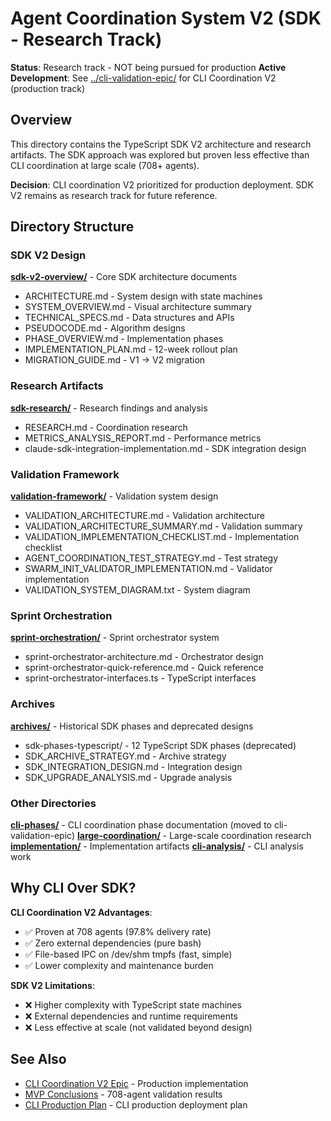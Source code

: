 # Agent Coordination System V2 (SDK - Research Track)

**Status**: Research track - NOT being pursued for production
**Active Development**: See [../cli-validation-epic/](../cli-validation-epic/) for CLI Coordination V2 (production track)

## Overview

This directory contains the TypeScript SDK V2 architecture and research artifacts. The SDK approach was explored but proven less effective than CLI coordination at large scale (708+ agents).

**Decision**: CLI coordination V2 prioritized for production deployment. SDK V2 remains as research track for future reference.

## Directory Structure

### SDK V2 Design

**[sdk-v2-overview/](./sdk-v2-overview/)** - Core SDK architecture documents
- ARCHITECTURE.md - System design with state machines
- SYSTEM_OVERVIEW.md - Visual architecture summary
- TECHNICAL_SPECS.md - Data structures and APIs
- PSEUDOCODE.md - Algorithm designs
- PHASE_OVERVIEW.md - Implementation phases
- IMPLEMENTATION_PLAN.md - 12-week rollout plan
- MIGRATION_GUIDE.md - V1 → V2 migration

### Research Artifacts

**[sdk-research/](./sdk-research/)** - Research findings and analysis
- RESEARCH.md - Coordination research
- METRICS_ANALYSIS_REPORT.md - Performance metrics
- claude-sdk-integration-implementation.md - SDK integration design

### Validation Framework

**[validation-framework/](./validation-framework/)** - Validation system design
- VALIDATION_ARCHITECTURE.md - Validation architecture
- VALIDATION_ARCHITECTURE_SUMMARY.md - Validation summary
- VALIDATION_IMPLEMENTATION_CHECKLIST.md - Implementation checklist
- AGENT_COORDINATION_TEST_STRATEGY.md - Test strategy
- SWARM_INIT_VALIDATOR_IMPLEMENTATION.md - Validator implementation
- VALIDATION_SYSTEM_DIAGRAM.txt - System diagram

### Sprint Orchestration

**[sprint-orchestration/](./sprint-orchestration/)** - Sprint orchestrator system
- sprint-orchestrator-architecture.md - Orchestrator design
- sprint-orchestrator-quick-reference.md - Quick reference
- sprint-orchestrator-interfaces.ts - TypeScript interfaces

### Archives

**[archives/](./archives/)** - Historical SDK phases and deprecated designs
- sdk-phases-typescript/ - 12 TypeScript SDK phases (deprecated)
- SDK_ARCHIVE_STRATEGY.md - Archive strategy
- SDK_INTEGRATION_DESIGN.md - Integration design
- SDK_UPGRADE_ANALYSIS.md - Upgrade analysis

### Other Directories

**[cli-phases/](./cli-phases/)** - CLI coordination phase documentation (moved to cli-validation-epic)
**[large-coordination/](./large-coordination/)** - Large-scale coordination research
**[implementation/](./implementation/)** - Implementation artifacts
**[cli-analysis/](./cli-analysis/)** - CLI analysis work

## Why CLI Over SDK?

**CLI Coordination V2 Advantages**:
- ✅ Proven at 708 agents (97.8% delivery rate)
- ✅ Zero external dependencies (pure bash)
- ✅ File-based IPC on /dev/shm tmpfs (fast, simple)
- ✅ Lower complexity and maintenance burden

**SDK V2 Limitations**:
- ❌ Higher complexity with TypeScript state machines
- ❌ External dependencies and runtime requirements
- ❌ Less effective at scale (not validated beyond design)

## See Also

- [CLI Coordination V2 Epic](../cli-validation-epic/CLI_COORDINATION_V2_EPIC.md) - Production implementation
- [MVP Conclusions](../cli-validation-epic/supporting-docs/MVP_CONCLUSIONS.md) - 708-agent validation results
- [CLI Production Plan](./CLI_COORDINATION_RISK_ANALYSIS.md) - CLI production deployment plan
